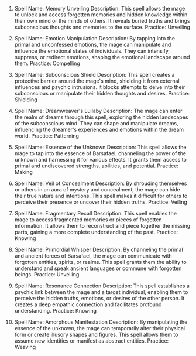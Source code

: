 1.  Spell Name: Memory Unveiling Description: This spell allows the mage to unlock and access forgotten memories and hidden knowledge within their own mind or the minds of others. It reveals buried truths and brings subconscious thoughts and memories to the surface. Practice: Unveiling

2.  Spell Name: Emotion Manipulation Description: By tapping into the primal and unconfessed emotions, the mage can manipulate and influence the emotional states of individuals. They can intensify, suppress, or redirect emotions, shaping the emotional landscape around them. Practice: Compelling

3.  Spell Name: Subconscious Shield Description: This spell creates a protective barrier around the mage's mind, shielding it from external influences and psychic intrusions. It blocks attempts to delve into their subconscious or manipulate their hidden thoughts and desires. Practice: Shielding

4.  Spell Name: Dreamweaver's Lullaby Description: The mage can enter the realm of dreams through this spell, exploring the hidden landscapes of the subconscious mind. They can shape and manipulate dreams, influencing the dreamer's experiences and emotions within the dream world. Practice: Patterning

5.  Spell Name: Essence of the Unknown Description: This spell allows the mage to tap into the essence of Barsafael, channeling the power of the unknown and harnessing it for various effects. It grants them access to primal and undiscovered strengths, abilities, and potential. Practice: Making

6.  Spell Name: Veil of Concealment Description: By shrouding themselves or others in an aura of mystery and concealment, the mage can hide their true nature and intentions. This spell makes it difficult for others to perceive their presence or uncover their hidden truths. Practice: Veiling

7.  Spell Name: Fragmentary Recall Description: This spell enables the mage to access fragmented memories or pieces of forgotten information. It allows them to reconstruct and piece together the missing parts, gaining a more complete understanding of the past. Practice: Knowing

8.  Spell Name: Primordial Whisper Description: By channeling the primal and ancient forces of Barsafael, the mage can communicate with forgotten entities, spirits, or realms. This spell grants them the ability to understand and speak ancient languages or commune with forgotten beings. Practice: Unveiling

9.  Spell Name: Resonance Connection Description: This spell establishes a psychic link between the mage and a target individual, enabling them to perceive the hidden truths, emotions, or desires of the other person. It creates a deep empathic connection and facilitates profound understanding. Practice: Knowing

10. Spell Name: Amorphous Manifestation Description: By manipulating the essence of the unknown, the mage can temporarily alter their physical form or create illusory shapes and figures. This spell allows them to assume new identities or manifest as abstract entities. Practice: Weaving